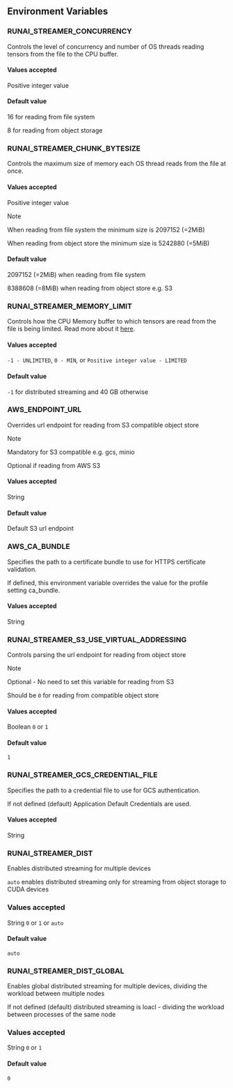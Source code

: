 ## Environment Variables

### RUNAI_STREAMER_CONCURRENCY

Controls the level of concurrency and number of OS threads reading tensors from the file to the CPU buffer.

#### Values accepted

Positive integer value

#### Default value

16 for reading from file system

8 for reading from object storage

### RUNAI_STREAMER_CHUNK_BYTESIZE

Controls the maximum size of memory each OS thread reads from the file at once.

#### Values accepted

Positive integer value

> [!NOTE]
> When reading from file system the minimum size is 2097152 (=2MiB)
>
> When reading from object store the minimum size is 5242880 (=5MiB)

#### Default value

2097152 (=2MiB) when reading from file system

8388608 (=8MiB) when reading from object store e.g. S3

### RUNAI_STREAMER_MEMORY_LIMIT

Controls how the CPU Memory buffer to which tensors are read from the file is being limited. Read more about it [here](usage.md#cpu-memory-capping).

#### Values accepted

`-1 - UNLIMITED`, `0 - MIN`, or `Positive integer value - LIMITED`

#### Default value

`-1` for distributed streaming and 40 GB otherwise

### AWS_ENDPOINT_URL

Overrides url endpoint for reading from S3 compatible object store

> [!NOTE]
> 
> Mandatory for S3 compatible e.g. gcs, minio
> 
> Optional if reading from AWS S3

#### Values accepted

String

#### Default value

Default S3 url endpoint

### AWS_CA_BUNDLE

Specifies the path to a certificate bundle to use for HTTPS certificate validation.

If defined, this environment variable overrides the value for the profile setting ca_bundle.

#### Values accepted

String

### RUNAI_STREAMER_S3_USE_VIRTUAL_ADDRESSING

Controls parsing the url endpoint for reading from object store 

> [!NOTE]
> Optional - No need to set this variable for reading from S3
> 
> Should be `0` for reading from compatible object store

#### Values accepted

Boolean `0` or `1`

#### Default value

`1`

### RUNAI_STREAMER_GCS_CREDENTIAL_FILE

Specifies the path to a credential file to use for GCS authentication.

If not defined (default) Application Default Credentials are used.

#### Values accepted

String

### RUNAI_STREAMER_DIST

Enables distributed streaming for multiple devices

`auto` enables distributed streaming only for streaming from object storage to CUDA devices

### Values accepted

String `0` or `1` or `auto`

#### Default value

`auto`

### RUNAI_STREAMER_DIST_GLOBAL

Enables global distributed streaming for multiple devices, dividing the workload between multiple nodes

If not defined (default) distributed streaming is loacl - dividing the workload between processes of the same node 

### Values accepted

String `0` or `1`

#### Default value

`0`
